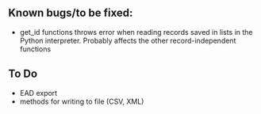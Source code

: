 ## Known bugs/to be fixed:

* get_id functions throws error when reading records saved in lists in the Python interpreter. Probably affects the other record-independent functions


## To Do
* EAD export 
* methods for writing to file (CSV, XML)
